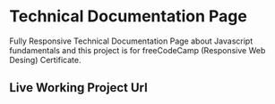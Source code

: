 # Technical Documentation Page

Fully Responsive Technical Documentation Page about Javascript fundamentals and this project is for freeCodeCamp (Responsive Web Desing) Certificate.

## Live Working Project Url

